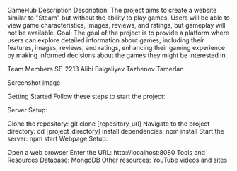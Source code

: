 GameHub
Description
Description: The project aims to create a website similar to "Steam" but without the ability to play games. Users will be able to view game characteristics, images, reviews, and ratings, but gameplay will not be available. Goal: The goal of the project is to provide a platform where users can explore detailed information about games, including their features, images, reviews, and ratings, enhancing their gaming experience by making informed decisions about the games they might be interested in.

Team Members
SE-2213 Alibi Baigaliyev Tazhenov Tamerlan

Screenshot
image

Getting Started
Follow these steps to start the project:

Server Setup:

Clone the repository: git clone [repository_url]
Navigate to the project directory: cd [project_directory]
Install dependencies: npm install
Start the server: npm start
Webpage Setup:

Open a web browser
Enter the URL: http://localhost:8080
Tools and Resources
Database: MongoDB
Other resources: YouTube videos and sites
